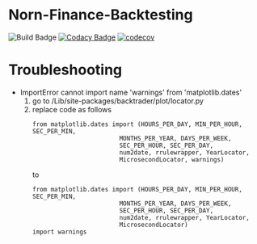# Norn-Finance-Backtesting
![Build Badge](https://github.com/zmcx16/Norn-Finance-Backtesting/workflows/build/badge.svg)
[![Codacy Badge](https://api.codacy.com/project/badge/Grade/91acc0c5dfaf47ea8907c076190ba8f9)](https://app.codacy.com/gh/zmcx16/Norn-Finance-Backtesting?utm_source=github.com&utm_medium=referral&utm_content=zmcx16/Norn-Finance-Backtesting&utm_campaign=Badge_Grade_Settings)
[![codecov](https://codecov.io/gh/zmcx16/Norn-Finance-Backtesting/branch/master/graph/badge.svg?token=tvxcZ3NgZ0)](https://codecov.io/gh/zmcx16/Norn-Finance-Backtesting)

# Troubleshooting

- ImportError cannot import name 'warnings' from 'matplotlib.dates'
  1. go to /Lib/site-packages/backtrader/plot/locator.py
  2. replace code as follows
      ``` 
     from matplotlib.dates import (HOURS_PER_DAY, MIN_PER_HOUR, SEC_PER_MIN,
                              MONTHS_PER_YEAR, DAYS_PER_WEEK,
                              SEC_PER_HOUR, SEC_PER_DAY,
                              num2date, rrulewrapper, YearLocator,
                              MicrosecondLocator, warnings)
      ``` 
     to
      ``` 
     from matplotlib.dates import (HOURS_PER_DAY, MIN_PER_HOUR, SEC_PER_MIN,
                              MONTHS_PER_YEAR, DAYS_PER_WEEK,
                              SEC_PER_HOUR, SEC_PER_DAY,
                              num2date, rrulewrapper, YearLocator,
                              MicrosecondLocator)
     import warnings
      ```

